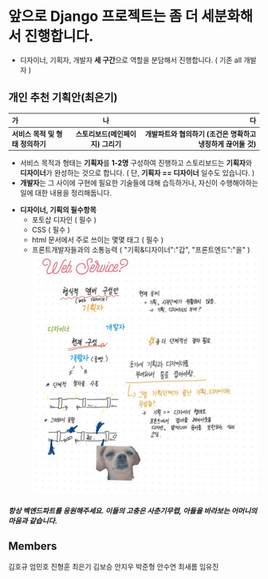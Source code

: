 # 앞으로 Django 프로젝트는 좀 더 세분화해서 진행합니다.

* 디자이너, 기획자, 개발자 **세 구간**으로 역할을 분담해서 진행합니다. ( 기존 all 개발자 )

## 개인 추천 기획안(최은기)
| 가 | 나 | 다 |
|:---------|:---------:|---------:|
| **서비스 목적 및 형태 정의하기** | **스토리보드(메인페이지) 그리기** | **개발파트와 협의하기 (조건은 명확하고 냉정하게 끊어둘 것)** |

* 서비스 목적과 형태는 **기획자**를 **1-2명** 구성하여 진행하고 스토리보드는 **기획자**와 **디자이너**가 완성하는 것으로 합니다. ( 단, **기획자 == 디자이너** 일수도 있습니다. )
* **개발자**는 그 사이에 구현에 필요한 기술들에 대해 습득하거나, 자신이 수행해야하는 일에 대한 내용을 정리해둡니다.
+ **디자이너, 기획의 필수항목**
  + 포토샵 디자인 ( 필수 )
  + CSS ( 필수 )
  + html 문서에서 주로 쓰이는 몇몇 태그 ( 필수 )
  + 프론트개발자들과의 소통능력 ( "기획&디자이너":"갑", "프론트엔드":"을" )
![ㅎㅇ](KakaoTalk_20190918_230217125.jpg)
##### 항상 벡엔드파트를 응원해주세요. 이들의 고충은 사춘기무렵, 아들을 바라보는 어머니의 마음과 같습니다.


## Members
김호규
엄민호
진형훈
최은기
김보승
안지우
박준형
안수연
최새롬
임유진
